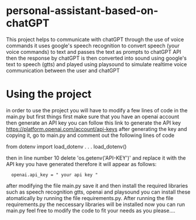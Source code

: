 # personal-assistant-based-on-chatGPT
This project helps to communicate with chatGPT through the use of voice commands
it uses google's speech recognition to convert speech (your voice commands) to text
and passes the text as prompts to chatGPT API then the response by chatGPT is then 
converted into sound using google's text to speech (gtts) and played using playsound
to simulate realtime voice communication between the user and chatGPT

# Using the project
in order to use the project you will have to modify a few lines of code in the main.py
but first things first make sure that you have an openai account then generate an API key
you can follow this link to generate the API key https://platform.openai.com/account/api-keys
after generating the key and copying it, go to main.py and comment out the following lines of code

  from dotenv import load_dotenv
  .
  .
  .
  load_dotenv()
  
  then in line number 10 delete 'os.getenv('API-KEY')' and replace it with the API key you have generated
  therefore it will appear as follows:
    
      openai.api_key = " your api key "
     
  after modifying the file main.py save it and then install the required libraries such as speech recognition
  gtts, openai and playsound you can install these atomatically by running the file requirements.py.
  After running the file requirements.py the neccessary libraries will be installed now you can run main.py
  feel free to modify the code to fit your needs as you please....
